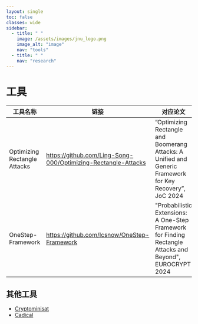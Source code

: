 ```yaml
---
layout: single
toc: false
classes: wide
sidebar:
  - title: " "
    image: /assets/images/jnu_logo.png
    image_alt: "image"
    nav: "tools"
  - title: " "
    nav: "research"
---
```


# 工具

|工具名称|链接|对应论文|功能|
|-|-|-|-|
|Optimizing Rectangle Attacks|https://github.com/Ling-Song-000/Optimizing-Rectangle-Attacks|”Optimizing Rectangle and Boomerang Attacks: A Unified and Generic Framework for Key Recovery”, JoC 2024|给定区分器，搜索最优Rectangle攻击|
|OneStep-Framework|https://github.com/Icsnow/OneStep-Framework|"Probabilistic Extensions: A One-Step Framework for Finding Rectangle Attacks and Beyond", EUROCRYPT 2024|概率性扩展的最优Rectangle攻击搜索框架|

## 其他工具
- <a href = "https://github.com/msoos/cryptominisat">Cryptominisat </a>
- <a href = "https://github.com/arminbiere/cadical">Cadical</a>


